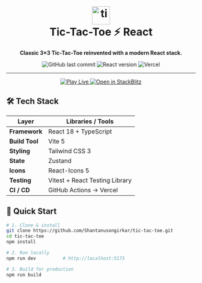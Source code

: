 <!-- PROJECT TITLE -->
<h1 align="center">
  <img src="https://img.icons8.com/color/96/000000/tic-tac-toe.png" alt="tic-tac-toe" width="48"/>
  <br>
  Tic-Tac-Toe ⚡️ React
</h1>

<p align="center">
  <strong>Classic 3×3 Tic-Tac-Toe reinvented with a modern React stack.</strong>
</p>

<p align="center">
  <!-- Badges: swap the placeholders with your real username/repo -->
  <img alt="GitHub last commit" src="https://img.shields.io/github/last-commit/Shantanusongirkar/tic-tac-toe?style=flat-square&color=61DAFB"/>
  <img alt="React version" src="https://img.shields.io/github/package-json/dependency-version/Shantanusongirkar/tic-tac-toe/react?style=flat-square&label=react"/>
  <img alt="Vercel" src="https://img.shields.io/badge/vercel-deployed-black?style=flat-square&logo=vercel"/>
</p>

---

<p align="center">
  <a href="https://tic-tac-toe-pi-eight-29.vercel.app">
    <img src="https://img.shields.io/badge/▶-Play%20Live-blue?style=for-the-badge" alt="Play Live">
  </a>
  <a href="https://stackblitz.com/github/Shantanusongirkar/tic-tac-toe">
    <img src="https://developer.stackblitz.com/img/open_in_stackblitz_small.svg" alt="Open in StackBlitz">
  </a>
</p>

## 🛠️ Tech Stack

| Layer          | Libraries / Tools                         |
|----------------|-------------------------------------------|
| **Framework**  | React 18 + TypeScript                     |
| **Build Tool** | Vite 5                                    |
| **Styling**    | Tailwind CSS 3                            |
| **State**      | Zustand                                   |
| **Icons**      | React-Icons 5                             |
| **Testing**    | Vitest + React Testing Library            |
| **CI / CD**    | GitHub Actions → Vercel                   |

## 🚀 Quick Start

```bash
# 1. Clone & install
git clone https://github.com/Shantanusongirkar/tic-tac-toe.git
cd tic-tac-toe
npm install

# 2. Run locally
npm run dev          # http://localhost:5173

# 3. Build for production
npm run build
